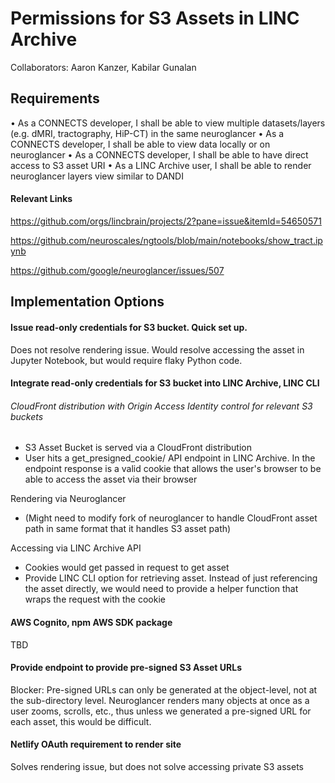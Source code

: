 # Permissions for S3 Assets in LINC Archive

Collaborators: Aaron Kanzer, Kabilar Gunalan

## Requirements

• As a CONNECTS developer, I shall be able to view multiple datasets/layers (e.g. dMRI, tractography, HiP-CT) in the same neuroglancer
• As a CONNECTS developer, I shall be able to view data locally or on neuroglancer
• As a CONNECTS developer, I shall be able to have direct access to S3 asset URI
• As a LINC Archive user, I shall be able to render neuroglancer layers view similar to DANDI

#### Relevant Links

https://github.com/orgs/lincbrain/projects/2?pane=issue&itemId=54650571

https://github.com/neuroscales/ngtools/blob/main/notebooks/show_tract.ipynb

https://github.com/google/neuroglancer/issues/507

## Implementation Options

#### Issue read-only credentials for S3 bucket. Quick set up.

Does not resolve rendering issue. Would resolve accessing the asset in Jupyter Notebook, but would require flaky Python code.

#### Integrate read-only credentials for S3 bucket into LINC Archive, LINC CLI

###### CloudFront distribution with Origin Access Identity control for relevant S3 buckets

- S3 Asset Bucket is served via a CloudFront distribution
- User hits a get_presigned_cookie/ API endpoint in LINC Archive. In the endpoint response is a valid cookie that allows the user's browser to be able to access the asset via their browser

Rendering via Neuroglancer

- (Might need to modify fork of neuroglancer to handle CloudFront asset path in same format that it handles S3 asset path)

Accessing via LINC Archive API

- Cookies would get passed in request to get asset
- Provide LINC CLI option for retrieving asset. Instead of just referencing the asset directly, we would need to provide a helper function that wraps the request with the cookie

#### AWS Cognito, npm AWS SDK package

TBD

#### Provide endpoint to provide pre-signed S3 Asset URLs

Blocker: Pre-signed URLs can only be generated at the object-level, not at the sub-directory level. Neuroglancer renders many
objects at once as a user zooms, scrolls, etc., thus unless we generated a pre-signed URL for each asset, this would be difficult.

#### Netlify OAuth requirement to render site

Solves rendering issue, but does not solve accessing private S3 assets
